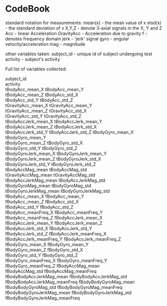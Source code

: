 CodeBook
========
  
  
standard notation for measurements:
  mean(x)     - the mean value of x
  stsd(x)     - the standard deviation of x
  X,Y,Z       - denote 3-axial signals in the X, Y and Z 
  Acc         - linear Acceleration
  GravityAcc  - Acceleration due to gravity
  f           - denotes frequency domain
  jerk        - 'jerk' signal
  gyro        - angular velocity/acceleration
  mag         - magnitude

other variables taken:
  subject_id  - unique id of subject undergoing test
  activity    - subject's activity

Full list of variables collected:

subject_id                   
activity              
tBodyAcc_mean_X
tBodyAcc_mean_Y            
tBodyAcc_mean_Z
tBodyAcc_std_X              
tBodyAcc_std_Y
tBodyAcc_std_Z               
tGravityAcc_mean_X
tGravityAcc_mean_Y           
tGravityAcc_mean_Z
tGravityAcc_std_X           
tGravityAcc_std_Y
tGravityAcc_std_Z           
tBodyAccJerk_mean_X
tBodyAccJerk_mean_Y        
tBodyAccJerk_mean_Z
tBodyAccJerk_std_X       
tBodyAccJerk_std_Y
tBodyAccJerk_std_Z
tBodyGyro_mean_X
tBodyGyro_mean_Y             
tBodyGyro_mean_Z
tBodyGyro_std_X             
tBodyGyro_std_Y
tBodyGyro_std_Z             
tBodyGyroJerk_mean_X
tBodyGyroJerk_mean_Y      
tBodyGyroJerk_mean_Z
tBodyGyroJerk_std_X        
tBodyGyroJerk_std_Y
tBodyGyroJerk_std_Z        
tBodyAccMag_mean
tBodyAccMag_std         
tGravityAccMag_mean
tGravityAccMag_std       
tBodyAccJerkMag_mean
tBodyAccJerkMag_std        
tBodyGyroMag_mean
tBodyGyroMag_std             
tBodyGyroJerkMag_mean
tBodyGyroJerkMag_std         
fBodyAcc_mean_X
fBodyAcc_mean_Y              
fBodyAcc_mean_Z
fBodyAcc_std_X               
fBodyAcc_std_Y 
fBodyAcc_std_Z               
fBodyAcc_meanFreq_X
fBodyAcc_meanFreq_Y          
fBodyAcc_meanFreq_Z
fBodyAccJerk_mean_X          
fBodyAccJerk_mean_Y
fBodyAccJerk_mean_Z          
fBodyAccJerk_std_X
fBodyAccJerk_std_Y          
fBodyAccJerk_std_Z
fBodyAccJerk_meanFreq_X      
fBodyAccJerk_meanFreq_Y
fBodyAccJerk_meanFreq_Z     
fBodyGyro_mean_X
fBodyGyro_mean_Y             
fBodyGyro_mean_Z
fBodyGyro_std_X              
fBodyGyro_std_Y
fBodyGyro_std_Z              
fBodyGyro_meanFreq_X
fBodyGyro_meanFreq_Y      
fBodyGyro_meanFreq_Z
fBodyAccMag_mean          
fBodyAccMag_std
fBodyAccMag_meanFreq     
fBodyBodyAccJerkMag_mean
fBodyBodyAccJerkMag_std   
fBodyBodyAccJerkMag_meanFreq
fBodyBodyGyroMag_mean   
fBodyBodyGyroMag_std
fBodyBodyGyroMag_meanFreq  
fBodyBodyGyroJerkMag_mean
fBodyBodyGyroJerkMag_std 
fBodyBodyGyroJerkMag_meanFreq